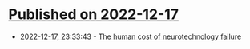 # [Published on 2022-12-17](index.md)

* [2022-12-17, 23:33:43](https://news.ycombinator.com/item?id=34033389) - [The human cost of neurotechnology failure](https://www.nature.com/immersive/d41586-022-03810-5/index.html)
